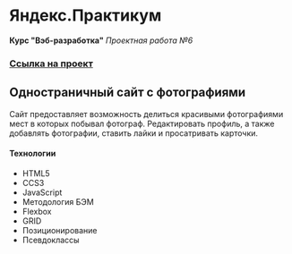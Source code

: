# Яндекс.Практикум 
**Курс "Вэб-разработка"**
*Проектная работа №6*
### [Ссылка на проект](https://qtrixnet.github.io/mesto/)
## Одностраничный сайт с фотографиями
Сайт предоставляет возможность делиться красивыми фотографиями мест в которых побывал фотограф. Редактировать профиль, а также добавлять фотографии, ставить лайки и просатривать карточки.
#### Технологии
+ HTML5
+ CCS3
+ JavaScript
+ Методология БЭМ
+ Flexbox
+ GRID
+ Позиционирование
+ Псевдоклассы


